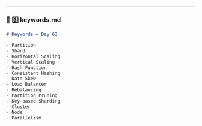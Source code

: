 
---

### 📘 **3️⃣ keywords.md**
```markdown
# Keywords — Day 63

- Partition
- Shard
- Horizontal Scaling
- Vertical Scaling
- Hash Function
- Consistent Hashing
- Data Skew
- Load Balancer
- Rebalancing
- Partition Pruning
- Key-based Sharding
- Cluster
- Node
- Parallelism
